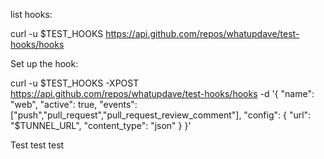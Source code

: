 list hooks:

curl -u $TEST_HOOKS https://api.github.com/repos/whatupdave/test-hooks/hooks

Set up the hook:

curl -u $TEST_HOOKS -XPOST https://api.github.com/repos/whatupdave/test-hooks/hooks -d '{
  "name": "web",
  "active": true,
  "events": ["push","pull_request","pull_request_review_comment"],
  "config": {
    "url": "$TUNNEL_URL",
    "content_type": "json"
  }
}'


Test test test
